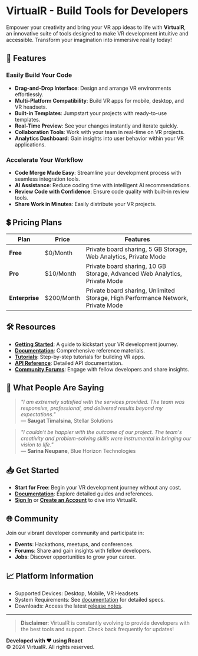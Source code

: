 # VirtualR - Build Tools for Developers

Empower your creativity and bring your VR app ideas to life with **VirtualR**, an innovative suite of tools designed to make VR development intuitive and accessible. Transform your imagination into immersive reality today!

## 🌟 Features

### Easily Build Your Code
- **Drag-and-Drop Interface**: Design and arrange VR environments effortlessly.
- **Multi-Platform Compatibility**: Build VR apps for mobile, desktop, and VR headsets.
- **Built-in Templates**: Jumpstart your projects with ready-to-use templates.
- **Real-Time Preview**: See your changes instantly and iterate quickly.
- **Collaboration Tools**: Work with your team in real-time on VR projects.
- **Analytics Dashboard**: Gain insights into user behavior within your VR applications.

### Accelerate Your Workflow
- **Code Merge Made Easy**: Streamline your development process with seamless integration tools.
- **AI Assistance**: Reduce coding time with intelligent AI recommendations.
- **Review Code with Confidence**: Ensure code quality with built-in review tools.
- **Share Work in Minutes**: Easily distribute your VR projects.

## 💲 Pricing Plans

| Plan           | Price       | Features                                                                 |
|----------------|-------------|---------------------------------------------------------------------------|
| **Free**       | $0/Month    | Private board sharing, 5 GB Storage, Web Analytics, Private Mode          |
| **Pro**        | $10/Month   | Private board sharing, 10 GB Storage, Advanced Web Analytics, Private Mode |
| **Enterprise** | $200/Month  | Private board sharing, Unlimited Storage, High Performance Network, Private Mode |

## 🛠 Resources
- **[Getting Started](#)**: A guide to kickstart your VR development journey.
- **[Documentation](#)**: Comprehensive reference materials.
- **[Tutorials](#)**: Step-by-step tutorials for building VR apps.
- **[API Reference](#)**: Detailed API documentation.
- **[Community Forums](#)**: Engage with fellow developers and share insights.

## 💬 What People Are Saying

> _"I am extremely satisfied with the services provided. The team was responsive, professional, and delivered results beyond my expectations."_  
> — **Saugat Timalsina**, Stellar Solutions  

> _"I couldn't be happier with the outcome of our project. The team's creativity and problem-solving skills were instrumental in bringing our vision to life."_  
> — **Sarina Neupane**, Blue Horizon Technologies   

## 📥 Get Started
- **Start for Free**: Begin your VR development journey without any cost.
- **[Documentation](#)**: Explore detailed guides and references.
- **[Sign In](#)** or **[Create an Account](#)** to dive into VirtualR.

## 🌐 Community
Join our vibrant developer community and participate in:
- **Events**: Hackathons, meetups, and conferences.
- **Forums**: Share and gain insights with fellow developers.
- **Jobs**: Discover opportunities to grow your career.

## 📈 Platform Information
- Supported Devices: Desktop, Mobile, VR Headsets
- System Requirements: See [documentation](#) for detailed specs.
- Downloads: Access the latest [release notes](#).

---

> **Disclaimer**: VirtualR is constantly evolving to provide developers with the best tools and support. Check back frequently for updates!

**Developed with ❤️ using React**  
© 2024 VirtualR. All rights reserved.

